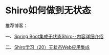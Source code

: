 # Shiro如何做到无状态



推荐博客：

一、[Spring Boot集成无状态Shiro--内容详细介绍](<https://blog.csdn.net/qq_35981283/article/details/78619750>)

二、[Shiro学习（20）无状态Web应用集成](https://blog.csdn.net/qq_32347977/article/details/51094665)

